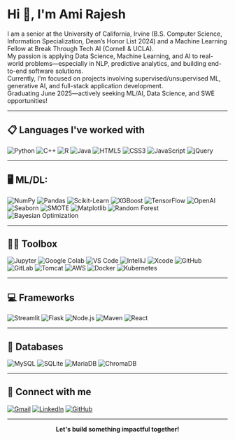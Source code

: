# Hi 👋, I'm Ami Rajesh

I am a senior at the University of California, Irvine (B.S. Computer Science, Information Specialization, Dean’s Honor List 2024) and a Machine Learning Fellow at Break Through Tech AI (Cornell & UCLA).  
My passion is applying Data Science, Machine Learning, and AI to real-world problems—especially in NLP, predictive analytics, and building end-to-end software solutions.  
Currently, I'm focused on projects involving supervised/unsupervised ML, generative AI, and full-stack application development.  
Graduating June 2025—actively seeking ML/AI, Data Science, and SWE opportunities!

---

## 📋 Languages I've worked with

![Python](https://img.shields.io/badge/-Python-3776AB?logo=python&logoColor=white)
![C++](https://img.shields.io/badge/-C++-00599C?logo=c%2b%2b&logoColor=white)
![R](https://img.shields.io/badge/-R-276DC3?logo=r&logoColor=white)
![Java](https://img.shields.io/badge/-Java-007396?logo=java&logoColor=white)
![HTML5](https://img.shields.io/badge/-HTML5-E34F26?logo=html5&logoColor=white)
![CSS3](https://img.shields.io/badge/-CSS3-1572B6?logo=css3&logoColor=white)
![JavaScript](https://img.shields.io/badge/-JavaScript-F7DF1E?logo=javascript&logoColor=black)
![jQuery](https://img.shields.io/badge/-jQuery-0769AD?logo=jquery&logoColor=white)

---

## 🖥️ ML/DL:

![NumPy](https://img.shields.io/badge/-NumPy-013243?logo=numpy&logoColor=white)
![Pandas](https://img.shields.io/badge/-Pandas-150458?logo=pandas&logoColor=white)
![Scikit-Learn](https://img.shields.io/badge/-scikit--learn-F7931E?logo=scikit-learn&logoColor=white)
![XGBoost](https://img.shields.io/badge/-XGBoost-00A651?logo=xgboost&logoColor=white)
![TensorFlow](https://img.shields.io/badge/-TensorFlow-FF6F00?logo=tensorflow&logoColor=white)
![OpenAI](https://img.shields.io/badge/-OpenAI-412991?logo=openai&logoColor=white)
![Seaborn](https://img.shields.io/badge/-Seaborn-3776AB?logo=python&logoColor=white)
![SMOTE](https://img.shields.io/badge/-SMOTE-15A303?style=flat)
![Matplotlib](https://img.shields.io/badge/-Matplotlib-11557C?logo=matplotlib&logoColor=white)
![Random Forest](https://img.shields.io/badge/-Random%20Forest-228B22?style=flat)
![Bayesian Optimization](https://img.shields.io/badge/-Bayesian%20Opt-1E90FF?style=flat)

---

## 👩‍💻 Toolbox

![Jupyter](https://img.shields.io/badge/-Jupyter-F37626?logo=jupyter&logoColor=white)
![Google Colab](https://img.shields.io/badge/-Google%20Colab-F9AB00?logo=googlecolab&logoColor=white)
![VS Code](https://img.shields.io/badge/-VS%20Code-007ACC?logo=visual-studio-code&logoColor=white)
![IntelliJ](https://img.shields.io/badge/-IntelliJ-000000?logo=intellij-idea&logoColor=white)
![Xcode](https://img.shields.io/badge/-Xcode-1575F9?logo=xcode&logoColor=white)
![GitHub](https://img.shields.io/badge/-GitHub-181717?logo=github&logoColor=white)
![GitLab](https://img.shields.io/badge/-GitLab-FC6D26?logo=gitlab&logoColor=white)
![Tomcat](https://img.shields.io/badge/-Tomcat-F8DC75?logo=apache-tomcat&logoColor=black)
![AWS](https://img.shields.io/badge/-AWS-FF9900?logo=amazonaws&logoColor=white)
![Docker](https://img.shields.io/badge/-Docker-2496ED?logo=docker&logoColor=white)
![Kubernetes](https://img.shields.io/badge/-Kubernetes-326CE5?logo=kubernetes&logoColor=white)

---

## 💻 Frameworks

![Streamlit](https://img.shields.io/badge/-Streamlit-FF4B4B?logo=streamlit&logoColor=white)
![Flask](https://img.shields.io/badge/-Flask-000000?logo=flask&logoColor=white)
![Node.js](https://img.shields.io/badge/-Node.js-339933?logo=node.js&logoColor=white)
![Maven](https://img.shields.io/badge/-Maven-C71A36?logo=apachemaven&logoColor=white)
![React](https://img.shields.io/badge/-React-61DAFB?logo=react&logoColor=black)

---

## 💾 Databases

![MySQL](https://img.shields.io/badge/-MySQL-4479A1?logo=mysql&logoColor=white)
![SQLite](https://img.shields.io/badge/-SQLite-003B57?logo=sqlite&logoColor=white)
![MariaDB](https://img.shields.io/badge/-MariaDB-003545?logo=mariadb&logoColor=white)
![ChromaDB](https://img.shields.io/badge/-ChromaDB-16C60C?style=flat)

---

## 💬 Connect with me

[![Gmail](https://img.shields.io/badge/Gmail-D14836?logo=gmail&logoColor=white)](mailto:amiarvee@gmail.com)
[![LinkedIn](https://img.shields.io/badge/LinkedIn-0077B5?logo=linkedin&logoColor=white)](https://linkedin.com/in/ami-rajesh)
[![GitHub](https://img.shields.io/badge/GitHub-181717?logo=github&logoColor=white)](https://github.com/Arajesh03)

---

<p align="center">
  <b>Let's build something impactful together!</b>
</p>
